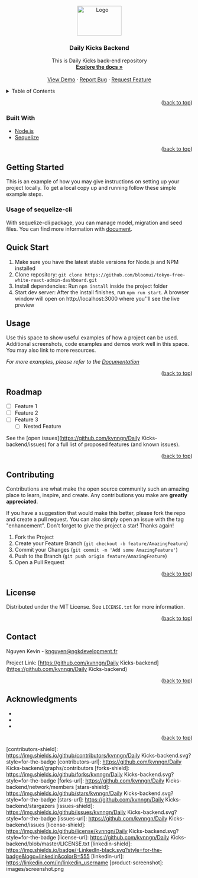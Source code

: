 <div id="top"></div>

<!-- PROJECT LOGO -->
<br />
<div align="center">
  <a href="https://github.com/kvnngn/Daily Kicks-backend">
    <img src="images/logo.png" alt="Logo" width="120" height="80">
  </a>

<h3 align="center">Daily Kicks Backend</h3>

  <p align="center">
    This is Daily Kicks back-end repository
    <br />
    <a href="https://github.com/kvnngn/Daily Kicks-backend"><strong>Explore the docs »</strong></a>
    <br />
    <br />
    <a href="https://github.com/kvnngn/Daily Kicks-backend">View Demo</a>
    ·
    <a href="https://github.com/kvnngn/Daily Kicks-backend/issues">Report Bug</a>
    ·
    <a href="https://github.com/kvnngn/Daily Kicks-backend/issues">Request Feature</a>
  </p>
</div>

<!-- TABLE OF CONTENTS -->
<details>
  <summary>Table of Contents</summary>
  <ol>
    <li>
      <a href="#about-the-project">About The Project</a>
      <ul>
        <li><a href="#built-with">Built With</a></li>
      </ul>
    </li>
    <li>
      <a href="#getting-started">Getting Started</a>
      <ul>
        <li><a href="#installation">Installation</a></li>
      </ul>
    </li>
    <li><a href="#usage">Usage</a></li>
    <li><a href="#roadmap">Roadmap</a></li>
    <li><a href="#contributing">Contributing</a></li>
    <li><a href="#license">License</a></li>
    <li><a href="#contact">Contact</a></li>
    <li><a href="#acknowledgments">Acknowledgments</a></li>
  </ol>
</details>

<p align="right">(<a href="#top">back to top</a>)</p>

### Built With

* [Node.js](https://nodejs.org/en/)
* [Sequelize](https://sequelize.org/)

<p align="right">(<a href="#top">back to top</a>)</p>


<!-- GETTING STARTED -->
## Getting Started

This is an example of how you may give instructions on setting up your project locally.
To get a local copy up and running follow these simple example steps.

### Usage of sequelize-cli
With sequelize-cli package, you can manage model, migration and seed files.
You can find more information with [document](https://sequelize.org/v5/manual/migrations.html). 

## Quick Start


<ol>
    <li>Make sure you have the latest stable versions for Node.js and NPM installed</li>
    <li>Clone repository: <code>git clone https://github.com/bloomui/tokyo-free-white-react-admin-dashboard.git</code></li>
    <li>Install dependencies: Run <code>npm install</code> inside the project folder</li>
    <li>Start dev server: After the install finishes, run <code>npm run start</code>. A browser window will open on http://localhost:3000 where you''ll see the live preview</li>
</ol>



<!-- USAGE EXAMPLES -->
## Usage

Use this space to show useful examples of how a project can be used. Additional screenshots, code examples and demos work well in this space. You may also link to more resources.

_For more examples, please refer to the [Documentation](https://example.com)_

<p align="right">(<a href="#top">back to top</a>)</p>



<!-- ROADMAP -->
## Roadmap

- [ ] Feature 1
- [ ] Feature 2
- [ ] Feature 3
    - [ ] Nested Feature

See the [open issues](https://github.com/kvnngn/Daily Kicks-backend/issues) for a full list of proposed features (and known issues).

<p align="right">(<a href="#top">back to top</a>)</p>



<!-- CONTRIBUTING -->
## Contributing

Contributions are what make the open source community such an amazing place to learn, inspire, and create. Any contributions you make are **greatly appreciated**.

If you have a suggestion that would make this better, please fork the repo and create a pull request. You can also simply open an issue with the tag "enhancement".
Don't forget to give the project a star! Thanks again!

1. Fork the Project
2. Create your Feature Branch (`git checkout -b feature/AmazingFeature`)
3. Commit your Changes (`git commit -m 'Add some AmazingFeature'`)
4. Push to the Branch (`git push origin feature/AmazingFeature`)
5. Open a Pull Request

<p align="right">(<a href="#top">back to top</a>)</p>



<!-- LICENSE -->
## License

Distributed under the MIT License. See `LICENSE.txt` for more information.

<p align="right">(<a href="#top">back to top</a>)</p>



<!-- CONTACT -->
## Contact

Nguyen Kevin - knguyen@ngkdevelopment.fr

Project Link: [https://github.com/kvnngn/Daily Kicks-backend](https://github.com/kvnngn/Daily Kicks-backend)

<p align="right">(<a href="#top">back to top</a>)</p>



<!-- ACKNOWLEDGMENTS -->
## Acknowledgments

* []()
* []()
* []()

<p align="right">(<a href="#top">back to top</a>)</p>



<!-- MARKDOWN LINKS & IMAGES -->
<!-- https://www.markdownguide.org/basic-syntax/#reference-style-links -->
[contributors-shield]: https://img.shields.io/github/contributors/kvnngn/Daily Kicks-backend.svg?style=for-the-badge
[contributors-url]: https://github.com/kvnngn/Daily Kicks-backend/graphs/contributors
[forks-shield]: https://img.shields.io/github/forks/kvnngn/Daily Kicks-backend.svg?style=for-the-badge
[forks-url]: https://github.com/kvnngn/Daily Kicks-backend/network/members
[stars-shield]: https://img.shields.io/github/stars/kvnngn/Daily Kicks-backend.svg?style=for-the-badge
[stars-url]: https://github.com/kvnngn/Daily Kicks-backend/stargazers
[issues-shield]: https://img.shields.io/github/issues/kvnngn/Daily Kicks-backend.svg?style=for-the-badge
[issues-url]: https://github.com/kvnngn/Daily Kicks-backend/issues
[license-shield]: https://img.shields.io/github/license/kvnngn/Daily Kicks-backend.svg?style=for-the-badge
[license-url]: https://github.com/kvnngn/Daily Kicks-backend/blob/master/LICENSE.txt
[linkedin-shield]: https://img.shields.io/badge/-LinkedIn-black.svg?style=for-the-badge&logo=linkedin&colorB=555
[linkedin-url]: https://linkedin.com/in/linkedin_username
[product-screenshot]: images/screenshot.png

